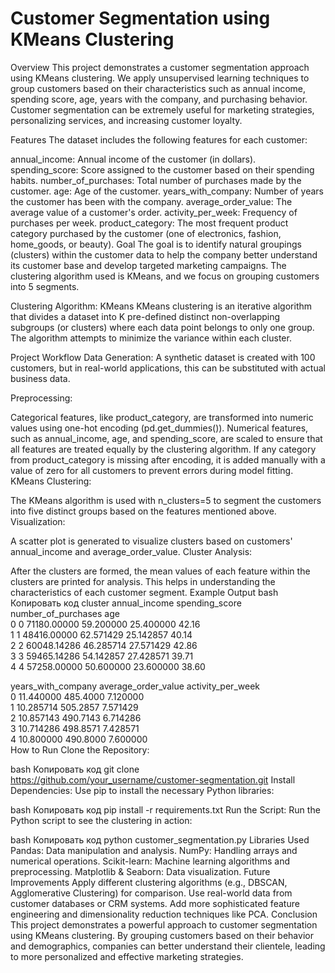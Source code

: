 # Customer Segmentation using KMeans Clustering

Overview
This project demonstrates a customer segmentation approach using KMeans clustering. We apply unsupervised learning techniques to group customers based on their characteristics such as annual income, spending score, age, years with the company, and purchasing behavior. Customer segmentation can be extremely useful for marketing strategies, personalizing services, and increasing customer loyalty.

Features
The dataset includes the following features for each customer:

annual_income: Annual income of the customer (in dollars).
spending_score: Score assigned to the customer based on their spending habits.
number_of_purchases: Total number of purchases made by the customer.
age: Age of the customer.
years_with_company: Number of years the customer has been with the company.
average_order_value: The average value of a customer's order.
activity_per_week: Frequency of purchases per week.
product_category: The most frequent product category purchased by the customer (one of electronics, fashion, home_goods, or beauty).
Goal
The goal is to identify natural groupings (clusters) within the customer data to help the company better understand its customer base and develop targeted marketing campaigns. The clustering algorithm used is KMeans, and we focus on grouping customers into 5 segments.

Clustering Algorithm: KMeans
KMeans clustering is an iterative algorithm that divides a dataset into K pre-defined distinct non-overlapping subgroups (or clusters) where each data point belongs to only one group. The algorithm attempts to minimize the variance within each cluster.

Project Workflow
Data Generation: A synthetic dataset is created with 100 customers, but in real-world applications, this can be substituted with actual business data.

Preprocessing:

Categorical features, like product_category, are transformed into numeric values using one-hot encoding (pd.get_dummies()).
Numerical features, such as annual_income, age, and spending_score, are scaled to ensure that all features are treated equally by the clustering algorithm.
If any category from product_category is missing after encoding, it is added manually with a value of zero for all customers to prevent errors during model fitting.
KMeans Clustering:

The KMeans algorithm is used with n_clusters=5 to segment the customers into five distinct groups based on the features mentioned above.
Visualization:

A scatter plot is generated to visualize clusters based on customers' annual_income and average_order_value.
Cluster Analysis:

After the clusters are formed, the mean values of each feature within the clusters are printed for analysis. This helps in understanding the characteristics of each customer segment.
Example Output
bash
Копировать код
   cluster  annual_income  spending_score  number_of_purchases    age  \
0      0     71180.00000        59.200000          25.400000  42.16   
1      1     48416.00000        62.571429          25.142857  40.14   
2      2     60048.14286        46.285714          27.571429  42.86   
3      3     59465.14286        54.142857          27.428571  39.71   
4      4     57258.00000        50.600000          23.600000  38.60   

   years_with_company  average_order_value  activity_per_week  
0            11.440000            485.4000           7.120000  
1            10.285714            505.2857           7.571429  
2            10.857143            490.7143           6.714286  
3            10.714286            498.8571           7.428571  
4            10.800000            490.8000           7.600000  
How to Run
Clone the Repository:

bash
Копировать код
git clone https://github.com/your_username/customer-segmentation.git
Install Dependencies: Use pip to install the necessary Python libraries:

bash
Копировать код
pip install -r requirements.txt
Run the Script: Run the Python script to see the clustering in action:

bash
Копировать код
python customer_segmentation.py
Libraries Used
Pandas: Data manipulation and analysis.
NumPy: Handling arrays and numerical operations.
Scikit-learn: Machine learning algorithms and preprocessing.
Matplotlib & Seaborn: Data visualization.
Future Improvements
Apply different clustering algorithms (e.g., DBSCAN, Agglomerative Clustering) for comparison.
Use real-world data from customer databases or CRM systems.
Add more sophisticated feature engineering and dimensionality reduction techniques like PCA.
Conclusion
This project demonstrates a powerful approach to customer segmentation using KMeans clustering. By grouping customers based on their behavior and demographics, companies can better understand their clientele, leading to more personalized and effective marketing strategies.
